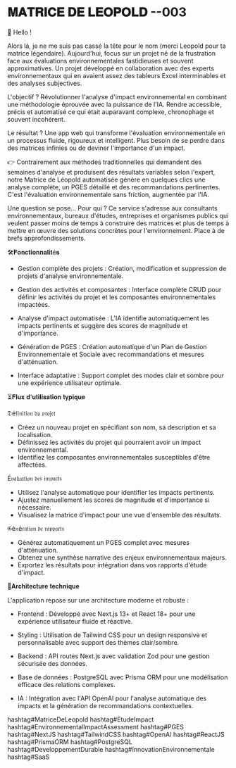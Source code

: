 # 𝐌𝐀𝐓𝐑𝐈𝐂𝐄 𝐃𝐄 𝐋𝐄𝐎𝐏𝐎𝐋𝐃 --003

👋 Hello !

Alors là, je ne me suis pas cassé la tête pour le nom (merci Leopold pour ta matrice légendaire). Aujourd'hui, focus sur un projet né de la frustration face aux évaluations environnementales fastidieuses et souvent approximatives. Un projet développé en collaboration avec des experts environnementaux qui en avaient assez des tableurs Excel interminables et des analyses subjectives.

L'objectif ? Révolutionner l'analyse d'impact environnemental en combinant une méthodologie éprouvée avec la puissance de l'IA. Rendre accessible, précis et automatisé ce qui était auparavant complexe, chronophage et souvent incohérent.

Le résultat ? Une app web qui transforme l'évaluation environnementale en un processus fluide, rigoureux et intelligent. Plus besoin de se perdre dans des matrices infinies ou de deviner l'importance d'un impact.

👉 Contrairement aux méthodes traditionnelles qui demandent des semaines d'analyse et produisent des résultats variables selon l'expert, notre Matrice de Léopold automatisée génère en quelques clics une analyse complète, un PGES détaillé et des recommandations pertinentes. C'est l'évaluation environnementale sans friction, augmentée par l'IA.

Une question se pose... Pour qui ? Ce service s'adresse aux consultants environnementaux, bureaux d'études, entreprises et organismes publics qui veulent passer moins de temps à construire des matrices et plus de temps à mettre en œuvre des solutions concrètes pour l'environnement. Place à de brefs approfondissements.


🛠️𝐅𝐨𝐧𝐜𝐭𝐢𝐨𝐧𝐧𝐚𝐥𝐢𝐭é𝐬

- Gestion complète des projets : Création, modification et suppression de projets d'analyse environnementale.

- Gestion des activités et composantes : Interface complète CRUD pour définir les activités du projet et les composantes environnementales impactées.

- Analyse d'impact automatisée : L'IA identifie automatiquement les impacts pertinents et suggère des scores de magnitude et d'importance.

- Génération de PGES : Création automatique d'un Plan de Gestion Environnementale et Sociale avec recommandations et mesures d'atténuation.

- Interface adaptative : Support complet des modes clair et sombre pour une expérience utilisateur optimale.


⏳𝐅𝐥𝐮𝐱 𝐝'𝐮𝐭𝐢𝐥𝐢𝐬𝐚𝐭𝐢𝐨𝐧 𝐭𝐲𝐩𝐢𝐪𝐮𝐞

𝔇é𝔣𝔦𝔫𝔦𝔱𝔦𝔬𝔫 𝔡𝔲 𝔭𝔯𝔬𝔧𝔢𝔱

- Créez un nouveau projet en spécifiant son nom, sa description et sa localisation.
- Définissez les activités du projet qui pourraient avoir un impact environnemental.
- Identifiez les composantes environnementales susceptibles d'être affectées.

É𝔳𝔞𝔩𝔲𝔞𝔱𝔦𝔬𝔫 𝔡𝔢𝔰 𝔦𝔪𝔭𝔞𝔠𝔱𝔰

- Utilisez l'analyse automatique pour identifier les impacts pertinents.
- Ajustez manuellement les scores de magnitude et d'importance si nécessaire.
- Visualisez la matrice d'impact pour une vue d'ensemble des résultats.

𝔊é𝔫é𝔯𝔞𝔱𝔦𝔬𝔫 𝔡𝔢 𝔯𝔞𝔭𝔭𝔬𝔯𝔱𝔰

- Générez automatiquement un PGES complet avec mesures d'atténuation.
- Obtenez une synthèse narrative des enjeux environnementaux majeurs.
- Exportez les résultats pour intégration dans vos rapports d'étude d'impact.


🔧𝐀𝐫𝐜𝐡𝐢𝐭𝐞𝐜𝐭𝐮𝐫𝐞 𝐭𝐞𝐜𝐡𝐧𝐢𝐪𝐮𝐞

L'application repose sur une architecture moderne et robuste :

- Frontend : Développé avec Next.js 13+ et React 18+ pour une expérience utilisateur fluide et réactive.

- Styling : Utilisation de Tailwind CSS pour un design responsive et personnalisable avec support des thèmes clair/sombre.

- Backend : API routes Next.js avec validation Zod pour une gestion sécurisée des données.

- Base de données : PostgreSQL avec Prisma ORM pour une modélisation efficace des relations complexes.

- IA : Intégration avec l'API OpenAI pour l'analyse automatique des impacts et la génération de recommandations contextuelles.


hashtag#MatriceDeLeopold hashtag#EtudeImpact hashtag#EnvironnementalImpactAssessment hashtag#PGES hashtag#NextJS hashtag#TailwindCSS hashtag#OpenAI hashtag#ReactJS hashtag#PrismaORM hashtag#PostgreSQL hashtag#DeveloppementDurable hashtag#InnovationEnvironnementale hashtag#SaaS